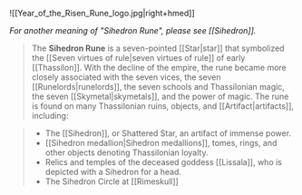 ![[Year_of_the_Risen_Rune_logo.jpg|right+hmed]] 

*For another meaning of "Sihedron Rune", please see [[Sihedron]].*
> The **Sihedron Rune** is a seven-pointed [[Star|star]] that symbolized the [[Seven virtues of rule|seven virtues of rule]] of early [[Thassilon]]. With the decline of the empire, the rune became more closely associated with the seven vices, the seven [[Runelords|runelords]], the seven schools and Thassilonian magic, the seven [[Skymetal|skymetals]], and the power of magic.
> The rune is found on many Thassilonian ruins, objects, and [[Artifact|artifacts]], including:

> - The [[Sihedron]], or Shattered Star, an artifact of immense power.
> - [[Sihedron medallion|Sihedron medallions]], tomes, rings, and other objects denoting Thassilonian loyalty.
> - Relics and temples of the deceased goddess [[Lissala]], who is depicted with a Sihedron for a head.
> - The Sihedron Circle at [[Rimeskull]]






